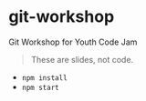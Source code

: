 # git-workshop
Git Workshop for Youth Code Jam
> These are slides, not code.

- `npm install`
- `npm start`
